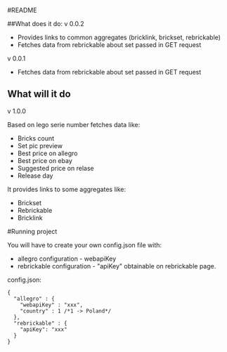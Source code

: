 #README

##What does it do:
v 0.0.2
- Provides links to common aggregates (bricklink, brickset, rebrickable)
- Fetches data from rebrickable about set passed in GET request

v 0.0.1
- Fetches data from rebrickable about set passed in GET request

## What will it do

v 1.0.0

Based on lego serie number fetches data like:

- Bricks count
- Set pic preview
- Best price on allegro
- Best price on ebay
- Suggested price on relase
- Release day

It provides links to some aggregates like:

- Brickset
- Rebrickable
- Bricklink

#Running project

You will have to create your own config.json file with:

 - allegro configuration - webapiKey 
 - rebrickable configuration - "apiKey" obtainable on rebrickable page.

config.json:
```
{
  "allegro" : {
    "webapiKey" : "xxx",
    "country" : 1 /*1 -> Poland*/
  },
  "rebrickable" : {
    "apiKey": "xxx"
  }
}
```